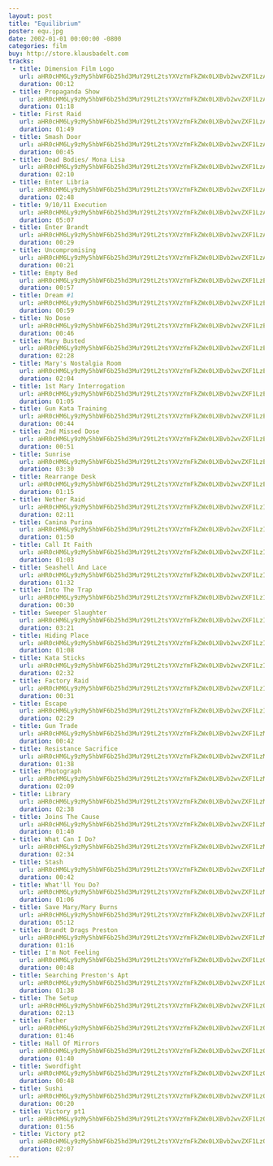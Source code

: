 ```yaml
---
layout: post
title: "Equilibrium"
poster: equ.jpg
date: 2002-01-01 00:00:00 -0800
categories: film
buy: http://store.klausbadelt.com
tracks:
 - title: Dimension Film Logo
   url: aHR0cHM6Ly9zMy5hbWF6b25hd3MuY29tL2tsYXVzYmFkZWx0LXBvb2wvZXF1LzAxIERpbWVuc2lvbiBGaWxtIExvZ28ubXAz
   duration: 00:12
 - title: Propaganda Show
   url: aHR0cHM6Ly9zMy5hbWF6b25hd3MuY29tL2tsYXVzYmFkZWx0LXBvb2wvZXF1LzAyIFByb3BhZ2FuZGEgU2hvdy5tcDM=
   duration: 01:18
 - title: First Raid
   url: aHR0cHM6Ly9zMy5hbWF6b25hd3MuY29tL2tsYXVzYmFkZWx0LXBvb2wvZXF1LzAzIEZpcnN0IFJhaWQubXAz
   duration: 01:49
 - title: Smash Door
   url: aHR0cHM6Ly9zMy5hbWF6b25hd3MuY29tL2tsYXVzYmFkZWx0LXBvb2wvZXF1LzA0IFNtYXNoIERvb3IubXAz
   duration: 00:45
 - title: Dead Bodies/ Mona Lisa
   url: aHR0cHM6Ly9zMy5hbWF6b25hd3MuY29tL2tsYXVzYmFkZWx0LXBvb2wvZXF1LzA1IERlYWQgQm9kaWVzXyBNb25hIExpc2EubXAz
   duration: 02:10
 - title: Enter Libria
   url: aHR0cHM6Ly9zMy5hbWF6b25hd3MuY29tL2tsYXVzYmFkZWx0LXBvb2wvZXF1LzA2IEVudGVyIExpYnJpYS5tcDM=
   duration: 02:48
 - title: 9/10/11 Execution
   url: aHR0cHM6Ly9zMy5hbWF6b25hd3MuY29tL2tsYXVzYmFkZWx0LXBvb2wvZXF1LzA3IDlfMTBfMTEgRXhlY3V0aW9uLm1wMw==
   duration: 05:07
 - title: Enter Brandt
   url: aHR0cHM6Ly9zMy5hbWF6b25hd3MuY29tL2tsYXVzYmFkZWx0LXBvb2wvZXF1LzA4IEVudGVyIEJyYW5kdC5tcDM=
   duration: 00:29
 - title: Uncompromising
   url: aHR0cHM6Ly9zMy5hbWF6b25hd3MuY29tL2tsYXVzYmFkZWx0LXBvb2wvZXF1LzA5IFVuY29tcHJvbWlzaW5nLm1wMw==
   duration: 00:21
 - title: Empty Bed
   url: aHR0cHM6Ly9zMy5hbWF6b25hd3MuY29tL2tsYXVzYmFkZWx0LXBvb2wvZXF1LzEwIEVtcHR5IEJlZC5tcDM=
   duration: 00:57
 - title: Dream #1
   url: aHR0cHM6Ly9zMy5hbWF6b25hd3MuY29tL2tsYXVzYmFkZWx0LXBvb2wvZXF1LzExIERyZWFtICMxLm1wMw==
   duration: 00:59
 - title: No Dose
   url: aHR0cHM6Ly9zMy5hbWF6b25hd3MuY29tL2tsYXVzYmFkZWx0LXBvb2wvZXF1LzEyIE5vIERvc2UubXAz
   duration: 00:46
 - title: Mary Busted
   url: aHR0cHM6Ly9zMy5hbWF6b25hd3MuY29tL2tsYXVzYmFkZWx0LXBvb2wvZXF1LzEzIE1hcnkgQnVzdGVkLm1wMw==
   duration: 02:28
 - title: Mary's Nostalgia Room
   url: aHR0cHM6Ly9zMy5hbWF6b25hd3MuY29tL2tsYXVzYmFkZWx0LXBvb2wvZXF1LzE0IE1hcnkncyBOb3N0YWxnaWEgUm9vbS5tcDM=
   duration: 02:04
 - title: 1st Mary Interrogation
   url: aHR0cHM6Ly9zMy5hbWF6b25hd3MuY29tL2tsYXVzYmFkZWx0LXBvb2wvZXF1LzE1IDFzdCBNYXJ5IEludGVycm9nYXRpb24ubXAz
   duration: 01:05
 - title: Gun Kata Training
   url: aHR0cHM6Ly9zMy5hbWF6b25hd3MuY29tL2tsYXVzYmFkZWx0LXBvb2wvZXF1LzE2IEd1biBLYXRhIFRyYWluaW5nLm1wMw==
   duration: 00:44
 - title: 2nd Missed Dose
   url: aHR0cHM6Ly9zMy5hbWF6b25hd3MuY29tL2tsYXVzYmFkZWx0LXBvb2wvZXF1LzE3IDJuZCBNaXNzZWQgRG9zZS5tcDM=
   duration: 00:51
 - title: Sunrise
   url: aHR0cHM6Ly9zMy5hbWF6b25hd3MuY29tL2tsYXVzYmFkZWx0LXBvb2wvZXF1LzE4IFN1bnJpc2UubXAz
   duration: 03:30
 - title: Rearrange Desk
   url: aHR0cHM6Ly9zMy5hbWF6b25hd3MuY29tL2tsYXVzYmFkZWx0LXBvb2wvZXF1LzE5IFJlYXJyYW5nZSBEZXNrLm1wMw==
   duration: 01:15
 - title: Nether Raid
   url: aHR0cHM6Ly9zMy5hbWF6b25hd3MuY29tL2tsYXVzYmFkZWx0LXBvb2wvZXF1LzIwIE5ldGhlciBSYWlkLm1wMw==
   duration: 02:11
 - title: Canina Purina
   url: aHR0cHM6Ly9zMy5hbWF6b25hd3MuY29tL2tsYXVzYmFkZWx0LXBvb2wvZXF1LzIxIENhbmluYSBQdXJpbmEubXAz
   duration: 01:50
 - title: Call It Faith
   url: aHR0cHM6Ly9zMy5hbWF6b25hd3MuY29tL2tsYXVzYmFkZWx0LXBvb2wvZXF1LzIyIENhbGwgSXQgRmFpdGgubXAz
   duration: 01:03
 - title: Seashell And Lace
   url: aHR0cHM6Ly9zMy5hbWF6b25hd3MuY29tL2tsYXVzYmFkZWx0LXBvb2wvZXF1LzIzIFNlYXNoZWxsIEFuZCBMYWNlLm1wMw==
   duration: 01:32
 - title: Into The Trap
   url: aHR0cHM6Ly9zMy5hbWF6b25hd3MuY29tL2tsYXVzYmFkZWx0LXBvb2wvZXF1LzI0IEludG8gVGhlIFRyYXAubXAz
   duration: 00:30
 - title: Sweeper Slaughter
   url: aHR0cHM6Ly9zMy5hbWF6b25hd3MuY29tL2tsYXVzYmFkZWx0LXBvb2wvZXF1LzI1IFN3ZWVwZXIgU2xhdWdodGVyLm1wMw==
   duration: 03:21
 - title: Hiding Place
   url: aHR0cHM6Ly9zMy5hbWF6b25hd3MuY29tL2tsYXVzYmFkZWx0LXBvb2wvZXF1LzI2IEhpZGluZyBQbGFjZS5tcDM=
   duration: 01:08
 - title: Kata Sticks
   url: aHR0cHM6Ly9zMy5hbWF6b25hd3MuY29tL2tsYXVzYmFkZWx0LXBvb2wvZXF1LzI3IEthdGEgU3RpY2tzLm1wMw==
   duration: 02:32
 - title: Factory Raid
   url: aHR0cHM6Ly9zMy5hbWF6b25hd3MuY29tL2tsYXVzYmFkZWx0LXBvb2wvZXF1LzI4IEZhY3RvcnkgUmFpZC5tcDM=
   duration: 00:31
 - title: Escape
   url: aHR0cHM6Ly9zMy5hbWF6b25hd3MuY29tL2tsYXVzYmFkZWx0LXBvb2wvZXF1LzI5IEVzY2FwZS5tcDM=
   duration: 02:29
 - title: Gun Trade
   url: aHR0cHM6Ly9zMy5hbWF6b25hd3MuY29tL2tsYXVzYmFkZWx0LXBvb2wvZXF1LzMwIEd1biBUcmFkZS5tcDM=
   duration: 00:42
 - title: Resistance Sacrifice
   url: aHR0cHM6Ly9zMy5hbWF6b25hd3MuY29tL2tsYXVzYmFkZWx0LXBvb2wvZXF1LzMxIFJlc2lzdGFuY2UgU2FjcmlmaWNlLm1wMw==
   duration: 01:38
 - title: Photograph
   url: aHR0cHM6Ly9zMy5hbWF6b25hd3MuY29tL2tsYXVzYmFkZWx0LXBvb2wvZXF1LzMyIFBob3RvZ3JhcGgubXAz
   duration: 02:09
 - title: Library
   url: aHR0cHM6Ly9zMy5hbWF6b25hd3MuY29tL2tsYXVzYmFkZWx0LXBvb2wvZXF1LzMzIExpYnJhcnkubXAz
   duration: 02:38
 - title: Joins The Cause
   url: aHR0cHM6Ly9zMy5hbWF6b25hd3MuY29tL2tsYXVzYmFkZWx0LXBvb2wvZXF1LzM0IEpvaW5zIFRoZSBDYXVzZS5tcDM=
   duration: 01:40
 - title: What Can I Do?
   url: aHR0cHM6Ly9zMy5hbWF6b25hd3MuY29tL2tsYXVzYmFkZWx0LXBvb2wvZXF1LzM1IFdoYXQgQ2FuIEkgRG9fLm1wMw==
   duration: 02:34
 - title: Stash
   url: aHR0cHM6Ly9zMy5hbWF6b25hd3MuY29tL2tsYXVzYmFkZWx0LXBvb2wvZXF1LzM2IFN0YXNoLm1wMw==
   duration: 00:42
 - title: What'll You Do?
   url: aHR0cHM6Ly9zMy5hbWF6b25hd3MuY29tL2tsYXVzYmFkZWx0LXBvb2wvZXF1LzM3IFdoYXQnbGwgWW91IERvXy5tcDM=
   duration: 01:06
 - title: Save Mary/Mary Burns
   url: aHR0cHM6Ly9zMy5hbWF6b25hd3MuY29tL2tsYXVzYmFkZWx0LXBvb2wvZXF1LzM4IFNhdmUgTWFyeV9NYXJ5IEJ1cm5zLm1wMw==
   duration: 05:12
 - title: Brandt Drags Preston
   url: aHR0cHM6Ly9zMy5hbWF6b25hd3MuY29tL2tsYXVzYmFkZWx0LXBvb2wvZXF1LzM5IEJyYW5kdCBEcmFncyBQcmVzdG9uLm1wMw==
   duration: 01:16
 - title: I'm Not Feeling
   url: aHR0cHM6Ly9zMy5hbWF6b25hd3MuY29tL2tsYXVzYmFkZWx0LXBvb2wvZXF1LzQwIEknbSBOb3QgRmVlbGluZy5tcDM=
   duration: 00:48
 - title: Searching Preston's Apt
   url: aHR0cHM6Ly9zMy5hbWF6b25hd3MuY29tL2tsYXVzYmFkZWx0LXBvb2wvZXF1LzQxIFNlYXJjaGluZyBQcmVzdG9uJ3MgQXB0Lm1wMw==
   duration: 01:38
 - title: The Setup
   url: aHR0cHM6Ly9zMy5hbWF6b25hd3MuY29tL2tsYXVzYmFkZWx0LXBvb2wvZXF1LzQyIFRoZSBTZXR1cC5tcDM=
   duration: 02:13
 - title: Father
   url: aHR0cHM6Ly9zMy5hbWF6b25hd3MuY29tL2tsYXVzYmFkZWx0LXBvb2wvZXF1LzQzIEZhdGhlci5tcDM=
   duration: 01:46
 - title: Hall Of Mirrors
   url: aHR0cHM6Ly9zMy5hbWF6b25hd3MuY29tL2tsYXVzYmFkZWx0LXBvb2wvZXF1LzQ0IEhhbGwgT2YgTWlycm9ycy5tcDM=
   duration: 01:40
 - title: Swordfight
   url: aHR0cHM6Ly9zMy5hbWF6b25hd3MuY29tL2tsYXVzYmFkZWx0LXBvb2wvZXF1LzQ1IFN3b3JkZmlnaHQubXAz
   duration: 00:48
 - title: Sushi
   url: aHR0cHM6Ly9zMy5hbWF6b25hd3MuY29tL2tsYXVzYmFkZWx0LXBvb2wvZXF1LzQ2IFN1c2hpLm1wMw==
   duration: 00:20
 - title: Victory pt1
   url: aHR0cHM6Ly9zMy5hbWF6b25hd3MuY29tL2tsYXVzYmFkZWx0LXBvb2wvZXF1LzQ3IFZpY3RvcnkgcHQxLm1wMw==
   duration: 01:56
 - title: Victory pt2
   url: aHR0cHM6Ly9zMy5hbWF6b25hd3MuY29tL2tsYXVzYmFkZWx0LXBvb2wvZXF1LzQ4IFZpY3RvcnkgcHQyLm1wMw==
   duration: 02:07
---
```

